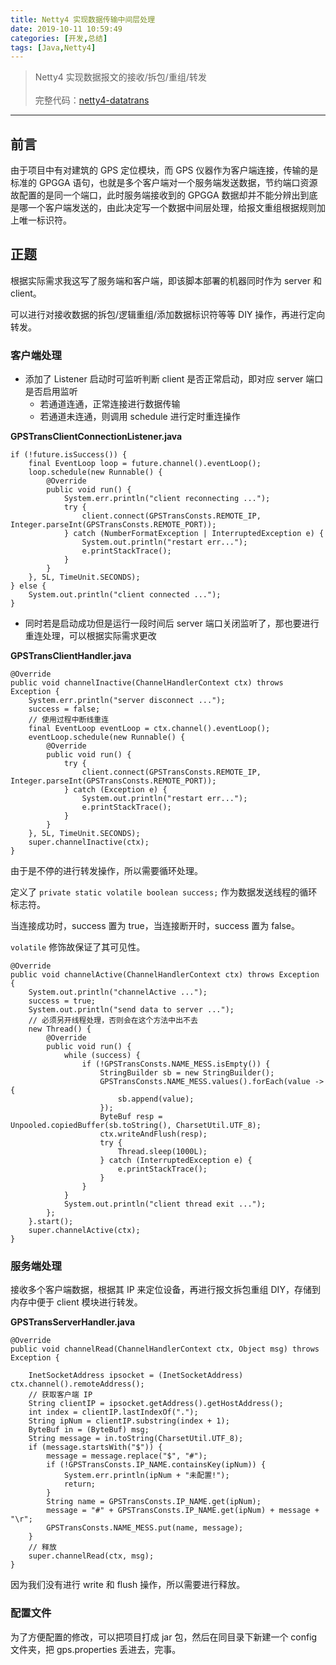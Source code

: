 ```yaml
---
title: Netty4 实现数据传输中间层处理
date: 2019-10-11 10:59:49
categories: [开发,总结]
tags: [Java,Netty4]
---
```


> Netty4 实现数据报文的接收/拆包/重组/转发<br><br>
> 完整代码：[netty4-datatrans](https://github.com/Folgerjun/netty4-datatrans)

---

## 前言
由于项目中有对建筑的 GPS 定位模块，而 GPS 仪器作为客户端连接，传输的是标准的 GPGGA 语句，也就是多个客户端对一个服务端发送数据，节约端口资源故配置的是同一个端口，此时服务端接收到的 GPGGA 数据却并不能分辨出到底是哪一个客户端发送的，由此决定写一个数据中间层处理，给报文重组根据规则加上唯一标识符。

## 正题
根据实际需求我这写了服务端和客户端，即该脚本部署的机器同时作为 server 和 client。

可以进行对接收数据的拆包/逻辑重组/添加数据标识符等等 DIY 操作，再进行定向转发。

### 客户端处理

- 添加了 Listener 启动时可监听判断 client 是否正常启动，即对应 server 端口是否启用监听
    +   若通道连通，正常连接进行数据传输
    +   若通道未连通，则调用 schedule 进行定时重连操作

**GPSTransClientConnectionListener.java**
```
if (!future.isSuccess()) {
    final EventLoop loop = future.channel().eventLoop();
    loop.schedule(new Runnable() {
        @Override
        public void run() {
            System.err.println("client reconnecting ...");
            try {
                client.connect(GPSTransConsts.REMOTE_IP, Integer.parseInt(GPSTransConsts.REMOTE_PORT));
            } catch (NumberFormatException | InterruptedException e) {
                System.out.println("restart err...");
                e.printStackTrace();
            }
        }
    }, 5L, TimeUnit.SECONDS);
} else {
    System.out.println("client connected ...");
}
```

- 同时若是启动成功但是运行一段时间后 server 端口关闭监听了，那也要进行重连处理，可以根据实际需求更改

**GPSTransClientHandler.java**
```
@Override
public void channelInactive(ChannelHandlerContext ctx) throws Exception {
    System.err.println("server disconnect ...");
    success = false;
    // 使用过程中断线重连
    final EventLoop eventLoop = ctx.channel().eventLoop();
    eventLoop.schedule(new Runnable() {
        @Override
        public void run() {
            try {
                client.connect(GPSTransConsts.REMOTE_IP, Integer.parseInt(GPSTransConsts.REMOTE_PORT));
            } catch (Exception e) {
                System.out.println("restart err...");
                e.printStackTrace();
            }
        }
    }, 5L, TimeUnit.SECONDS);
    super.channelInactive(ctx);
}
```

由于是不停的进行转发操作，所以需要循环处理。

定义了 `private static volatile boolean success;` 作为数据发送线程的循环标志符。

当连接成功时，success 置为 true，当连接断开时，success 置为 false。

`volatile` 修饰故保证了其可见性。

```
@Override
public void channelActive(ChannelHandlerContext ctx) throws Exception {
    System.out.println("channelActive ...");
    success = true;
    System.out.println("send data to server ...");
    // 必须另开线程处理，否则会在这个方法中出不去
    new Thread() {
        @Override
        public void run() {
            while (success) {
                if (!GPSTransConsts.NAME_MESS.isEmpty()) {
                    StringBuilder sb = new StringBuilder();
                    GPSTransConsts.NAME_MESS.values().forEach(value -> {
                        sb.append(value);
                    });
                    ByteBuf resp = Unpooled.copiedBuffer(sb.toString(), CharsetUtil.UTF_8);
                    ctx.writeAndFlush(resp);
                    try {
                        Thread.sleep(1000L);
                    } catch (InterruptedException e) {
                        e.printStackTrace();
                    }
                }
            }
            System.out.println("client thread exit ...");
        };
    }.start();
    super.channelActive(ctx);
}
```

### 服务端处理

接收多个客户端数据，根据其 IP 来定位设备，再进行报文拆包重组 DIY，存储到内存中便于 client 模块进行转发。

**GPSTransServerHandler.java**
```
@Override
public void channelRead(ChannelHandlerContext ctx, Object msg) throws Exception {
  
    InetSocketAddress ipsocket = (InetSocketAddress) ctx.channel().remoteAddress();
    // 获取客户端 IP
    String clientIP = ipsocket.getAddress().getHostAddress();
    int index = clientIP.lastIndexOf(".");
    String ipNum = clientIP.substring(index + 1);
    ByteBuf in = (ByteBuf) msg;
    String message = in.toString(CharsetUtil.UTF_8);
    if (message.startsWith("$")) {
        message = message.replace("$", "#");
        if (!GPSTransConsts.IP_NAME.containsKey(ipNum)) {
            System.err.println(ipNum + "未配置!");
            return;
        }
        String name = GPSTransConsts.IP_NAME.get(ipNum);
        message = "#" + GPSTransConsts.IP_NAME.get(ipNum) + message + "\r";
        GPSTransConsts.NAME_MESS.put(name, message);
    }
    // 释放
    super.channelRead(ctx, msg);
}
```
因为我们没有进行 write 和 flush 操作，所以需要进行释放。

### 配置文件

为了方便配置的修改，可以把项目打成 jar 包，然后在同目录下新建一个 config 文件夹，把 gps.properties 丢进去，完事。